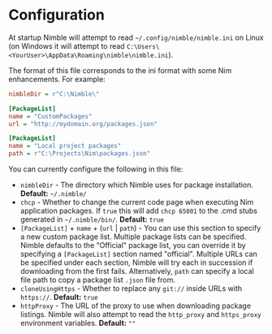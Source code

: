 # Configuration

At startup Nimble will attempt to read ``~/.config/nimble/nimble.ini`` on Linux (on Windows it will attempt to read ``C:\Users\<YourUser>\AppData\Roaming\nimble\nimble.ini``).

The format of this file corresponds to the ini format with some Nim enhancements.
For example:

```ini
nimbleDir = r"C:\Nimble\"

[PackageList]
name = "CustomPackages"
url = "http://mydomain.org/packages.json"

[PackageList]
name = "Local project packages"
path = r"C:\Projects\Nim\packages.json"
```

You can currently configure the following in this file:

* `nimbleDir` - The directory which Nimble uses for package installation.
  **Default:** `~/.nimble/`
* `chcp` - Whether to change the current code page when executing Nim application packages.
  If `true` this will add `chcp 65001` to the .cmd stubs generated in `~/.nimble/bin/`.
  **Default:** `true`
* `[PackageList]` + `name` + (`url` | `path`) - You can use this section to specify a new custom package list.
  Multiple package lists can be specified.
  Nimble defaults to the "Official" package list, you can override it by specifying a `[PackageList]` section named "official".
  Multiple URLs can be specified under each section, Nimble will try each in succession if downloading from the first fails.
  Alternatively, ``path`` can specify a local file path to copy a package list `.json` file from.
* `cloneUsingHttps` - Whether to replace any `git://` inside URLs with `https://`.
  **Default:** `true`
* `httpProxy` - The URL of the proxy to use when downloading package listings.
  Nimble will also attempt to read the `http_proxy` and `https_proxy` environment variables.
  **Default:** `""`
